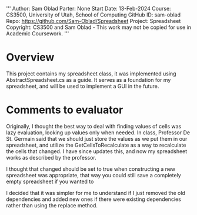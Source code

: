 '''
Author:			Sam Oblad
Parter:			None
Start Date:		13-Feb-2024
Course:			CS3500, University of Utah, School of Computing
GitHub ID:		sam-oblad
Repo:			https://github.com/Sam-Oblad/Spreadsheet
Project:		Spreadsheet
Copyright:		CS3500 and Sam Oblad - This work may not be copied for use in Academic Coursework.
'''

# Overview
This project contains my spreadsheet class, it was implemented using AbstractSpreadsheet.cs as a guide.
It serves as a foundation for my spreadsheet, and will be used to implement a GUI in the future.

# Comments to evaluator
Originally, I thought the best way to deal with finding values of cells was lazy evaluation, looking up values only when needed. In class, Professor De St. Germain
said that we should just store the values as we put them in our spreadsheet, and utilize the GetCellsToRecalculate as a way to recalculate the cells that changed.
I have since updates this, and now my spreadsheet works as described by the professor. 

I thought that changed should be set to true when constructing a new spreadsheet was appropriate, that way you could still save a completely empty spreadsheet if 
you wanted to

I decided that it was simpler for me to understand if I just removed the old dependencies and added new ones if there were existing dependencies rather than 
using the replace method.